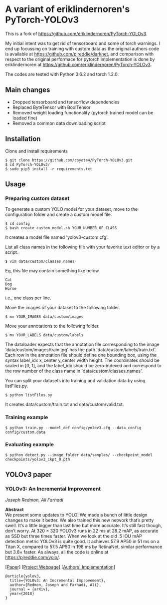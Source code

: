 # A variant of eriklindernoren's PyTorch-YOLOv3
This is a fork of https://github.com/eriklindernoren/PyTorch-YOLOv3.

My initial intent was to get rid of tensorboard and some of torch warnings.
I end up focussing on training with custom data as the original authors code is available at https://github.com/pjreddie/darknet, and comparison with respect to the original performace for pytorch implementation is done by eriklindernoren at https://github.com/eriklindernoren/PyTorch-YOLOv3. 

The codes are tested with Python 3.6.2 and torch 1.2.0.

## Main changes

* Dropped tensorboard and tensorflow dependencies
* Replaced ByteTensor with BoolTensor
* Removed weight loading functionality (pytorch trained model can be loaded fine)
* Removed a common data downloading script

## Installation
Clone and install requirements
```
$ git clone https://github.com/coyote4/PyTorch-YOLOv3.git
$ cd PyTorch-YOLOv3/
$ sudo pip3 install -r requirements.txt
```

## Usage

### Preparing custom dataset

To generate a custom YOLO model for your dataset, move to the configuration folder and create a custom model file.
```
$ cd config
$ bash create_custom_model.sh YOUR_NUMBER_OF_CLASS 
```
It creates a model file named 'yolov3-custom.cfg'.

List all class names in the following file with your favorite text editor or by a script. 
```
$ vim data/custom/classes.names
```
Eg, this file may contain something like below.
```
Cat
Dog
Horse
```
i.e., one class per line. 

Move the images of your dataset to the following folder.
```
$ mv YOUR_IMAGES data/custom/images
```

Move your annotations to the following folder.
```
$ mv YOUR_LABELS data/custom/labels
```
The dataloader expects that the annotation file corresponding to the image 'data/custom/images/train.jpg' has the path 'data/custom/labels/train.txt'. 
Each row in the annotation file should define one bounding box, using the syntax label_idx x_center y_center width height. 
The coordinates should be scaled in [0, 1], and the label_idx should be zero-indexed and correspond to the row number of the class name in 'data/custom/classes.names'.

You can split your datasets into training and validation data by using listFiles.py.
```
$ python listFiles.py 
```
It creates data/custom/train.txt and data/custom/valid.txt.

### Training example

```
$ python train.py --model_def config/yolov3.cfg --data_config config/custom.data
```

### Evaluating example

```
$ python detect.py --image_folder data/samples/ --checkpoint_model checkpoints/yolov3_ckpt_0.pth
```

## YOLOv3 paper

### YOLOv3: An Incremental Improvement
_Joseph Redmon, Ali Farhadi_ <br>

**Abstract** <br>
We present some updates to YOLO! We made a bunch of little design changes to make it better. We also trained this new network that’s pretty swell. It’s a little bigger than last time but more accurate. It’s still fast though, don’t worry. At 320 × 320 YOLOv3 runs in 22 ms at 28.2 mAP, as accurate as SSD but three times faster. When we look at the old .5 IOU mAP detection metric YOLOv3 is quite good. It achieves 57.9 AP50 in 51 ms on a Titan X, compared to 57.5 AP50 in 198 ms by RetinaNet, similar performance but 3.8× faster. As always, all the code is online at https://pjreddie.com/yolo/.

[[Paper]](https://pjreddie.com/media/files/papers/YOLOv3.pdf) [[Project Webpage]](https://pjreddie.com/darknet/yolo/) [[Authors' Implementation]](https://github.com/pjreddie/darknet)

```
@article{yolov3,
  title={YOLOv3: An Incremental Improvement},
  author={Redmon, Joseph and Farhadi, Ali},
  journal = {arXiv},
  year={2018}
}
```
